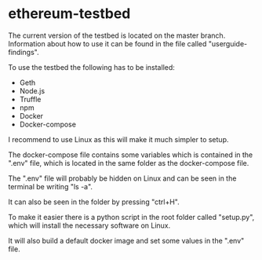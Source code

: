# ethereum-testbed

The current version of the testbed is located on the master branch.
Information about how to use it can be found in the file called "userguide-findings".

To use the testbed the following has to be installed:
  * Geth
  * Node.js
  * Truffle
  * npm
  * Docker
  * Docker-compose
  
I recommend to use Linux as this will make it much simpler to setup.

The docker-compose file contains some variables which is contained in the ".env" file, which is located in the same folder as the docker-compose file.

The ".env" file will probably be hidden on Linux and can be seen in the terminal be writing "ls -a".

It can also be seen in the folder by pressing "ctrl+H".

To make it easier there is a python script in the root folder called "setup.py", which will install the necessary software on Linux.

It will also build a default docker image and set some values in the ".env" file.
